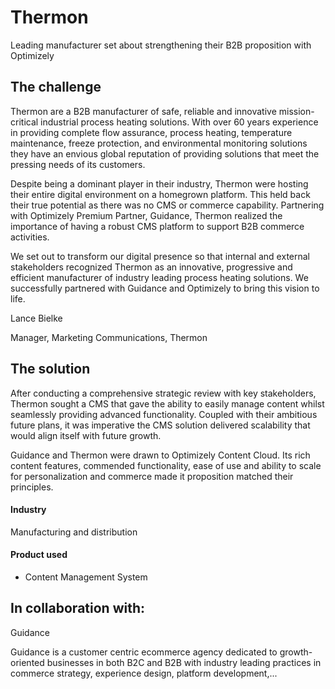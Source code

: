 # Thermon

Leading manufacturer set about strengthening their B2B proposition with
Optimizely

## The challenge

Thermon are a B2B manufacturer of safe, reliable and innovative mission-critical
industrial process heating solutions. With over 60 years experience in providing
complete flow assurance, process heating, temperature maintenance, freeze
protection, and environmental monitoring solutions they have an envious global
reputation of providing solutions that meet the pressing needs of its customers.

Despite being a dominant player in their industry, Thermon were hosting their
entire digital environment on a homegrown platform. This held back their true
potential as there was no CMS or commerce capability. Partnering with Optimizely
Premium Partner, Guidance, Thermon realized the importance of having a robust
CMS platform to support B2B commerce activities.

We set out to transform our digital presence so that internal and external
stakeholders recognized Thermon as an innovative, progressive and efficient
manufacturer of industry leading process heating solutions. We successfully
partnered with Guidance and Optimizely to bring this vision to life.

Lance Bielke

Manager, Marketing Communications, Thermon

## The solution

After conducting a comprehensive strategic review with key stakeholders, Thermon
sought a CMS that gave the ability to easily manage content whilst seamlessly
providing advanced functionality. Coupled with their ambitious future plans, it
was imperative the CMS solution delivered scalability that would align itself
with future growth.

Guidance and Thermon were drawn to Optimizely Content Cloud. Its rich content
features, commended functionality, ease of use and ability to scale for
personalization and commerce made it proposition matched their principles.

#### Industry

Manufacturing and distribution

#### Product used

- Content Management System

## In collaboration with:

Guidance

Guidance is a customer centric ecommerce agency dedicated to growth-oriented
businesses in both B2C and B2B with industry leading practices in commerce
strategy, experience design, platform development,...
